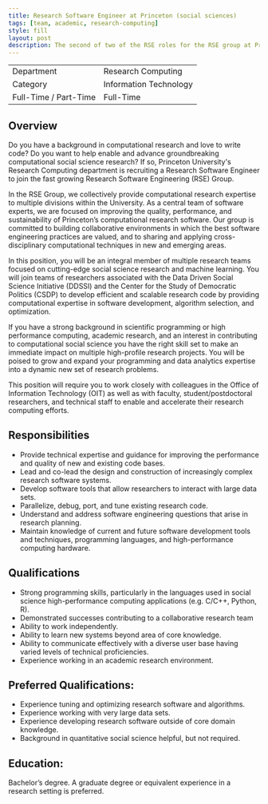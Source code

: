 ```yaml
---
title: Research Software Engineer at Princeton (social sciences)
tags: [team, academic, research-computing]
style: fill
layout: post
description: The second of two of the RSE roles for the RSE group at Princeton working on social science research and machine learning.
---
```


|         |          |
|---------|----------|
| Department | Research Computing |
| Category | Information Technology |
| Full-Time / Part-Time | Full-Time | 


## Overview

Do you have a background in computational research and love to write code? Do you want to help enable and advance groundbreaking computational social science research?  If so, Princeton University's Research Computing department is recruiting a Research Software Engineer to join the fast growing Research Software Engineering (RSE) Group.

In the RSE Group, we collectively provide computational research expertise to multiple divisions within the University. As a central team of software experts, we are focused on improving the quality, performance, and sustainability of Princeton’s computational research software. Our group is committed to building collaborative environments in which the best software engineering practices are valued, and to sharing and applying cross-disciplinary computational techniques in new and emerging areas. 

In this position, you will be an integral member of multiple research teams focused on cutting-edge social science research and machine learning. You will join teams of researchers associated with the Data Driven Social Science Initiative (DDSSI) and the Center for the Study of Democratic Politics (CSDP) to develop efficient and scalable research code by providing computational expertise in software development, algorithm selection, and optimization.

If you have a strong background in scientific programming or high performance computing, academic research, and an interest in contributing to computational social science you have the right skill set to make an immediate impact on multiple high-profile research projects.  You will be poised to grow and expand your programming and data analytics expertise into a dynamic new set of research problems.

This position will require you to work closely with colleagues in the Office of Information Technology (OIT) as well as with faculty, student/postdoctoral researchers, and technical staff to enable and accelerate their research computing efforts.

 
## Responsibilities

- Provide technical expertise and guidance for improving the performance and quality of new and existing code bases. 
- Lead and co-lead the design and construction of increasingly complex research software systems. 
- Develop software tools that allow researchers to interact with large data sets.
- Parallelize, debug, port, and tune existing research code.
- Understand and address software engineering questions that arise in research planning.
- Maintain knowledge of current and future software development tools and techniques, programming languages, and high-performance computing hardware.

## Qualifications

- Strong programming skills, particularly in the languages used in social science high-performance computing applications (e.g. C/C++, Python, R).
- Demonstrated successes contributing to a collaborative research team 
- Ability to work independently.
- Ability to learn new systems beyond area of core knowledge.
- Ability to communicate effectively with a diverse user base having varied levels of technical proficiencies.
- Experience working in an academic research environment.

## Preferred Qualifications:

- Experience tuning and optimizing research software and algorithms.
- Experience working with very large data sets.
- Experience developing research software outside of core domain knowledge.
- Background in quantitative social science helpful, but not required.


## Education:

Bachelor’s degree.  A graduate degree or equivalent experience in a research setting is preferred.

